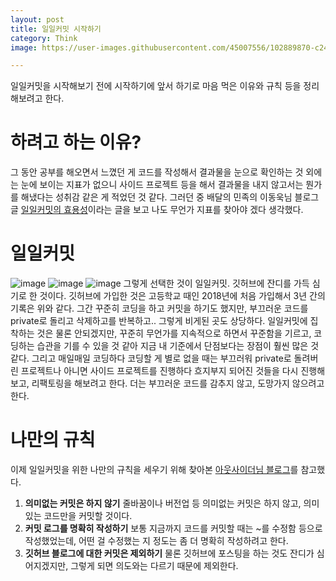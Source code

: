 ```yaml
---
layout: post
title: 일일커밋 시작하기
category: Think
image: https://user-images.githubusercontent.com/45007556/102889870-c248bb00-449e-11eb-8012-8b5674530f5b.png

---
```


일일커밋을 시작해보기 전에 시작하기에 앞서 하기로 마음 먹은 이유와 규칙 등을 정리해보려고 한다.

# 하려고 하는 이유?

그 동안 공부를 해오면서 느꼈던 게 코드를 작성해서 결과물을 눈으로 확인하는 것 외에는 눈에 보이는 지표가 없으니 사이드 프로젝트 등을 해서 결과물을 내지 않고서는 뭔가를 해냈다는 성취감 같은 게 적었던 것 같다. 그러던 중 배달의 민족의 이동욱님 블로그 글 [일일커밋의 효용성](https://jojoldu.tistory.com/402)이라는 글을 보고 나도 무언가 지표를 찾아야 겠다 생각했다.

# 일일커밋

![image](https://user-images.githubusercontent.com/45007556/91475545-b412d580-e8d6-11ea-8834-0dce3354058c.png)
![image](https://user-images.githubusercontent.com/45007556/91475632-ce4cb380-e8d6-11ea-936b-78409ff769ee.png)
![image](https://user-images.githubusercontent.com/45007556/91475667-df95c000-e8d6-11ea-9df3-45cda0465051.png)
그렇게 선택한 것이 일일커밋. 깃허브에 잔디를 가득 심기로 한 것이다.
깃허브에 가입한 것은 고등학교 때인 2018년에 처음 가입해서 3년 간의 기록은 위와 같다.
그간 꾸준히 코딩을 하고 커밋을 하기도 했지만, 부끄러운 코드를 private로 돌리고 삭제하고를 반복하고.. 그렇게 비게된 곳도 상당하다.
일일커밋에 집착하는 것은 물론 안되겠지만, 꾸준히 무언가를 지속적으로 하면서 꾸준함을 기르고, 코딩하는 습관을 기를 수 있을 것 같아 지금 내 기준에서 단점보다는 장점이 훨씬 많은 것 같다. 그리고 매일매일 코딩하다 코딩할 게 별로 없을 때는 부끄러워 private로 돌려버린 프로젝트나 아니면 사이드 프로젝트를 진행하다 흐지부지 되어진 것들을 다시 진행해보고, 리팩토링을 해보려고 한다.
더는 부끄러운 코드를 감추지 않고, 도망가지 않으려고 한다.

# 나만의 규칙

이제 일일커밋을 위한 나만의 규칙을 세우기 위해 찾아본 [아웃사이더님 블로그](https://blog.outsider.ne.kr/1141)를 참고했다.

1. **의미없는 커밋은 하지 않기** 줄바꿈이나 버전업 등 의미없는 커밋은 하지 않고, 의미있는 코드만을 커밋할 것이다.
2. **커밋 로그를 명확히 작성하기** 보통 지금까지 코드를 커밋할 때는 ~를 수정함 등으로 작성했었는데, 어떤 걸 수정했는 지 정도는 좀 더 명확히 작성하려고 한다.
3. **깃허브 블로그에 대한 커밋은 제외하기** 물론 깃허브에 포스팅을 하는 것도 잔디가 심어지겠지만, 그렇게 되면 의도와는 다르기 때문에 제외한다.
